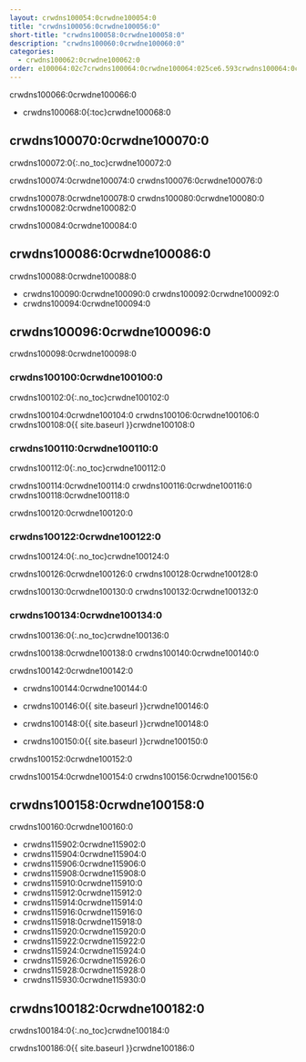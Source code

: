 ```yaml
---
layout: crwdns100054:0crwdne100054:0
title: "crwdns100056:0crwdne100056:0"
short-title: "crwdns100058:0crwdne100058:0"
description: "crwdns100060:0crwdne100060:0"
categories:
  - crwdns100062:0crwdne100062:0
order: e100064:02c7crwdns100064:0crwdne100064:025ce6.593crwdns100064:0crwdne100064:00072crwdns100064:0crwdne100064:0
---
```

crwdns100066:0crwdne100066:0

- crwdns100068:0{:toc}crwdne100068:0

## crwdns100070:0crwdne100070:0

crwdns100072:0{:.no_toc}crwdne100072:0

crwdns100074:0crwdne100074:0 crwdns100076:0crwdne100076:0

crwdns100078:0crwdne100078:0 crwdns100080:0crwdne100080:0 crwdns100082:0crwdne100082:0

crwdns100084:0crwdne100084:0

## crwdns100086:0crwdne100086:0

crwdns100088:0crwdne100088:0

- crwdns100090:0crwdne100090:0 crwdns100092:0crwdne100092:0
- crwdns100094:0crwdne100094:0

## crwdns100096:0crwdne100096:0

crwdns100098:0crwdne100098:0

### crwdns100100:0crwdne100100:0

crwdns100102:0{:.no_toc}crwdne100102:0

crwdns100104:0crwdne100104:0 crwdns100106:0crwdne100106:0 crwdns100108:0{{ site.baseurl }}crwdne100108:0

### crwdns100110:0crwdne100110:0

crwdns100112:0{:.no_toc}crwdne100112:0

crwdns100114:0crwdne100114:0 crwdns100116:0crwdne100116:0 crwdns100118:0crwdne100118:0

crwdns100120:0crwdne100120:0

### crwdns100122:0crwdne100122:0

crwdns100124:0{:.no_toc}crwdne100124:0

crwdns100126:0crwdne100126:0 crwdns100128:0crwdne100128:0

crwdns100130:0crwdne100130:0 crwdns100132:0crwdne100132:0

### crwdns100134:0crwdne100134:0

crwdns100136:0{:.no_toc}crwdne100136:0

crwdns100138:0crwdne100138:0 crwdns100140:0crwdne100140:0

crwdns100142:0crwdne100142:0

- crwdns100144:0crwdne100144:0

- crwdns100146:0{{ site.baseurl }}crwdne100146:0

- crwdns100148:0{{ site.baseurl }}crwdne100148:0

- crwdns100150:0{{ site.baseurl }}crwdne100150:0

crwdns100152:0crwdne100152:0

crwdns100154:0crwdne100154:0 crwdns100156:0crwdne100156:0

## crwdns100158:0crwdne100158:0

crwdns100160:0crwdne100160:0

- crwdns115902:0crwdne115902:0 
- crwdns115904:0crwdne115904:0
- crwdns115906:0crwdne115906:0
- crwdns115908:0crwdne115908:0 
- crwdns115910:0crwdne115910:0
- crwdns115912:0crwdne115912:0
- crwdns115914:0crwdne115914:0
- crwdns115916:0crwdne115916:0
- crwdns115918:0crwdne115918:0
- crwdns115920:0crwdne115920:0
- crwdns115922:0crwdne115922:0
- crwdns115924:0crwdne115924:0
- crwdns115926:0crwdne115926:0
- crwdns115928:0crwdne115928:0
- crwdns115930:0crwdne115930:0

## crwdns100182:0crwdne100182:0

crwdns100184:0{:.no_toc}crwdne100184:0

crwdns100186:0{{ site.baseurl }}crwdne100186:0